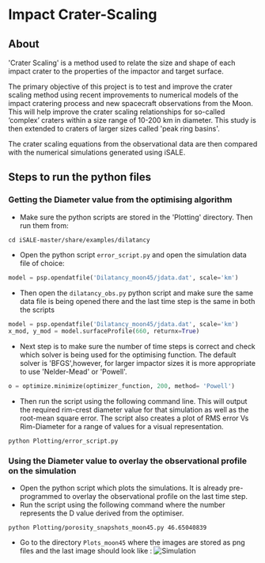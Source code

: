 # Impact Crater-Scaling
## About
'Crater Scaling' is a method used to relate the size and shape of each impact crater to the properties of the impactor and target surface. 

The primary objective of this project is to test and improve the crater scaling method using recent improvements to numerical models of the impact cratering process and new spacecraft observations from the Moon. This will help improve the crater scaling relationships for so-called ‘complex’ craters within a size range of 10-200 km in diameter. This study is then extended to craters of larger sizes called 'peak ring basins'.

The crater scaling equations from the observational data are then compared with the numerical simulations generated using iSALE. 

## Steps to run the python files
### Getting the Diameter value from the optimising algorithm
* Make sure the python scripts are stored in the 'Plotting' directory. Then run them from:
```
cd iSALE-master/share/examples/dilatancy
```
* Open the python script `error_script.py` and open the simulation data file of choice:
```python
model = psp.opendatfile('Dilatancy_moon45/jdata.dat', scale='km')
```
* Then open the `dilatancy_obs.py` python script and make sure the same data file is being opened there and the last time step is the same in both the scripts
```python
model = psp.opendatfile('Dilatancy_moon45/jdata.dat', scale='km')  
x_mod, y_mod = model.surfaceProfile(660, returnx=True) 
```

* Next step is to make sure the number of time steps is correct and check which solver is being used for the optimising function. The default solver is 'BFGS',however, for larger impactor sizes it is more appropriate to use 'Nelder-Mead' or 'Powell'.
```python
o = optimize.minimize(optimizer_function, 200, method= 'Powell')
```
* Then run the script using the following command line. This will output the required rim-crest diameter value for that simulation as well as the root-mean square error. The script also creates a plot of RMS error Vs Rim-Diameter for a range of values for a visual representation.
```
python Plotting/error_script.py
```
### Using the Diameter value to overlay the observational profile on the simulation
* Open the python script which plots the simulations. It is already pre-programmed to overlay the observational profile on the last time step.
* Run the script using the following command where the number represents the D value derived from the optimiser.
```
python Plotting/porosity_snapshots_moon45.py 46.65040839
```
* Go to the directory `Plots_moon45` where the images are stored as png files and the last image should look like :
![Simulation](/crater-scaling/Dilatancy_moon45-00500.png)

